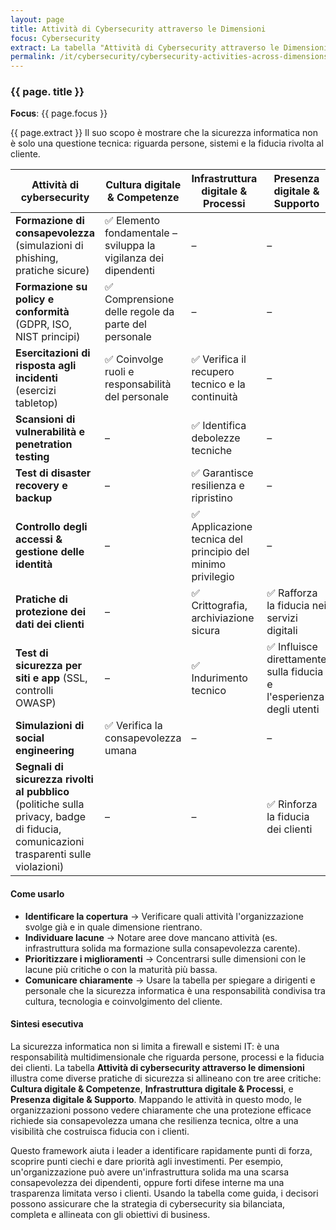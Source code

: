```yaml
---
layout: page
title: Attività di Cybersecurity attraverso le Dimensioni
focus: Cybersecurity
extract: La tabella "Attività di Cybersecurity attraverso le Dimensioni" mappa le pratiche di sicurezza comuni su tre dimensioni organizzative: Cultura digitale & Competenze, Infrastruttura digitale & Processi, e Presenza digitale & Supporto.
permalink: /it/cybersecurity/cybersecurity-activities-across-dimensions
---
```


### {{ page. title }}

**Focus**: {{ page.focus }}

{{ page.extract }} 
Il suo scopo è mostrare che la sicurezza informatica non è solo una questione tecnica: riguarda persone, sistemi e la fiducia rivolta al cliente.

| Attività di cybersecurity | Cultura digitale & Competenze | Infrastruttura digitale & Processi | Presenza digitale & Supporto |
| ------------- | ------------- | ------------- | ------------- |
| **Formazione di consapevolezza** (simulazioni di phishing, pratiche sicure) | ✅ Elemento fondamentale – sviluppa la vigilanza dei dipendenti | – | – |
| **Formazione su policy e conformità** (GDPR, ISO, NIST principi) | ✅ Comprensione delle regole da parte del personale | – | – |
| **Esercitazioni di risposta agli incidenti** (esercizi tabletop) | ✅ Coinvolge ruoli e responsabilità del personale | ✅ Verifica il recupero tecnico e la continuità | – |
| **Scansioni di vulnerabilità e penetration testing** | – | ✅ Identifica debolezze tecniche | – |
| **Test di disaster recovery e backup** | – | ✅ Garantisce resilienza e ripristino | – |
| **Controllo degli accessi & gestione delle identità** | – | ✅ Applicazione tecnica del principio del minimo privilegio | – |
| **Pratiche di protezione dei dati dei clienti** | – | ✅ Crittografia, archiviazione sicura | ✅ Rafforza la fiducia nei servizi digitali |
| **Test di sicurezza per siti e app** (SSL, controlli OWASP) | – | ✅ Indurimento tecnico | ✅ Influisce direttamente sulla fiducia e l'esperienza degli utenti |
| **Simulazioni di social engineering** | ✅ Verifica la consapevolezza umana | – | – |
| **Segnali di sicurezza rivolti al pubblico** (politiche sulla privacy, badge di fiducia, comunicazioni trasparenti sulle violazioni) | – | – | ✅ Rinforza la fiducia dei clienti |

#### Come usarlo
- **Identificare la copertura** → Verificare quali attività l'organizzazione svolge già e in quale dimensione rientrano.  
- **Individuare lacune** → Notare aree dove mancano attività (es. infrastruttura solida ma formazione sulla consapevolezza carente).  
- **Prioritizzare i miglioramenti** → Concentrarsi sulle dimensioni con le lacune più critiche o con la maturità più bassa.  
- **Comunicare chiaramente** → Usare la tabella per spiegare a dirigenti e personale che la sicurezza informatica è una responsabilità condivisa tra cultura, tecnologia e coinvolgimento del cliente.  

#### Sintesi esecutiva  
La sicurezza informatica non si limita a firewall e sistemi IT: è una responsabilità multidimensionale che riguarda persone, processi e la fiducia dei clienti. La tabella **Attività di cybersecurity attraverso le dimensioni** illustra come diverse pratiche di sicurezza si allineano con tre aree critiche: **Cultura digitale & Competenze**, **Infrastruttura digitale & Processi**, e **Presenza digitale & Supporto**. Mappando le attività in questo modo, le organizzazioni possono vedere chiaramente che una protezione efficace richiede sia consapevolezza umana che resilienza tecnica, oltre a una visibilità che costruisca fiducia con i clienti.

Questo framework aiuta i leader a identificare rapidamente punti di forza, scoprire punti ciechi e dare priorità agli investimenti. Per esempio, un'organizzazione può avere un'infrastruttura solida ma una scarsa consapevolezza dei dipendenti, oppure forti difese interne ma una trasparenza limitata verso i clienti. Usando la tabella come guida, i decisori possono assicurare che la strategia di cybersecurity sia bilanciata, completa e allineata con gli obiettivi di business.
